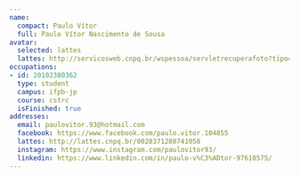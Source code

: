 ```yaml
---
name:
  compact: Paulo Vítor
  full: Paulo Vítor Nascimento de Sousa
avatar:
  selected: lattes
  lattes: http://servicosweb.cnpq.br/wspessoa/servletrecuperafoto?tipo=1&id=K4657480Y1
occupations:
- id: 20102380362
  type: student
  campus: ifpb-jp
  course: cstrc
  isFinished: true
addresses:
  email: paulovitor.93@hotmail.com
  facebook: https://www.facebook.com/paulo.vitor.104855
  lattes: http://lattes.cnpq.br/0028371280741058
  instagram: https://www.instagram.com/paulovitor93/
  linkedin: https://www.linkedin.com/in/paulo-v%C3%ADtor-97610575/
---
```

